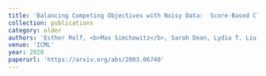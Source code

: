 ```yaml
---
title: 'Balancing Competing Objectives with Noisy Data:  Score-Based Classifiers for Welfare-Aware Machine Learning'
collection: publications
category: older
authors: 'Esther Rolf, <b>Max Simchowitz</b>, Sarah Dean, Lydia T. Liu, Daniel Bjorkegren, Moritz Hardt, Joshua Blumenstock'
venue: 'ICML'
year: 2020
paperurl: 'https://arxiv.org/abs/2003.06740'
---
```

